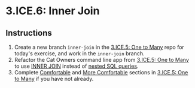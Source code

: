 # 3.ICE.6: Inner Join

## Instructions

1. Create a new branch `inner-join` in the [3.ICE.5: One to Many](3.ice.5-one-to-many.md) repo for today's exercise, and work in the `inner-join` branch.
2. Refactor the Cat Owners command line app from [3.ICE.5: One to Many](3.ice.5-one-to-many.md) to use [INNER JOIN](../2.5-sql/2.5.1-sql-language/2.5.1.6-inner-join.md) instead of [nested SQL queries](../3.4-sql-applications/3.4.3-nested-sql-queries.md).
3. Complete [Comfortable](3.ice.5-one-to-many.md#comfortable) and [More Comfortable](3.ice.5-one-to-many.md#more-comfortable) sections in [3.ICE.5: One to Many](3.ice.5-one-to-many.md) if you have not already.
